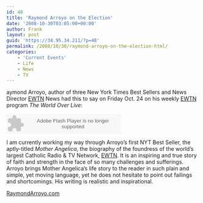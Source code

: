 ```yaml
---
id: 48
title: 'Raymond Arroyo on the Election'
date: '2008-10-30T03:05:00+00:00'
author: Frank
layout: post
guid: 'https://34.95.34.211/?p=48'
permalink: /2008/10/30/raymond-arroyo-on-the-election-html/
categories:
    - 'Current Events'
    - Life
    - News
    - TV
---
```


aymond Arroyo, author of three New York Times Best Sellers and News Director [EWTN](http://www.ewtn.com/) News had this to say on Friday Oct. 24 on his weekly [EWTN](http://www.ewtn.com/) program *The World Over Live*:

<embed allowscriptaccess="always" flashvars="valid_sample_rate=true&external_url=http://frankpodcast.podomatic.com/enclosure/2008-10-29T20_14_52-07_00.mp3" height="52" pluginspage="http://www.macromedia.com/go/getflashplayer" quality="high" src="http://www.odeo.com/flash/audio_player_standard_gray.swf" type="application/x-shockwave-flash" width="300" wmode="transparent"></embed>  

I am currently working my way through Arroyo’s first NYT Best Seller, the aptly-titled *Mother Angelica*, the biography of the foundress of the world’s largest Catholic Radio &amp; TV Network, [EWTN](http://www.ewtn.com/). It is an inspiring and true story of faith and strength in the face of so many challenges and sufferings. Arroyo brings Mother Angelica’s life story to the reader in such plain and simple, yet moving language, yet he does not hesitate to point out failings and shortcomings. His writing is realistic and inspirational.

[RaymondArroyo.com](http://www.raymondarroyo.com/)